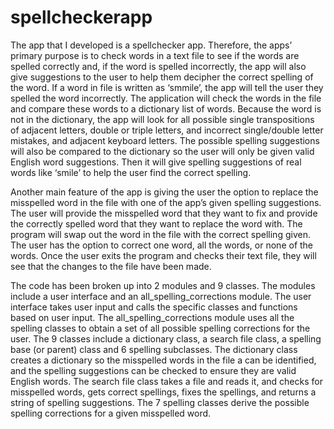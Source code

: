# spellcheckerapp

The app that I developed is a spellchecker app. Therefore, the apps’ primary purpose is to check words in a text file to see if the words are spelled correctly and, if the word is spelled incorrectly, the app will also give suggestions to the user to help them decipher the correct spelling of the word. If a word in file is written as ‘smmile’, the app will tell the user they spelled the word incorrectly. The application will check the words in the file and compare these words to a dictionary list of words. Because the word is not in the dictionary, the app will look for all possible single transpositions of adjacent letters, double or triple letters, and incorrect single/double letter mistakes, and adjacent keyboard letters. The possible spelling suggestions will also be compared to the dictionary so the user will only be given valid English word suggestions. Then it will give spelling suggestions of real words like ‘smile’ to help the user find the correct spelling.
	
Another main feature of the app is giving the user the option to replace the misspelled word in the file with one of the app’s given spelling suggestions. The user will provide the misspelled word that they want to fix and provide the correctly spelled word that they want to replace the word with. The program will swap out the word in the file with the correct spelling given. The user has the option to correct one word, all the words, or none of the words. Once the user exits the program and checks their text file, they will see that the changes to the file have been made. 

The code has been broken up into 2 modules and 9 classes. The modules include a user interface and an all_spelling_corrections module. The user interface takes user input and calls the specific classes and functions based on user input. The all_spelling_corrections module uses all the spelling classes to obtain a set of all possible spelling corrections for the user. The 9 classes include a dictionary class, a search file class, a spelling base (or parent) class and 6 spelling subclasses. The dictionary class creates a dictionary so the misspelled words in the file a can be identified, and the spelling suggestions can be checked to ensure they are valid English words. The search file class takes a file and reads it, and checks for misspelled words, gets correct spellings, fixes the spellings, and returns a string of spelling suggestions. The 7 spelling classes derive the possible spelling corrections for a given misspelled word. 

